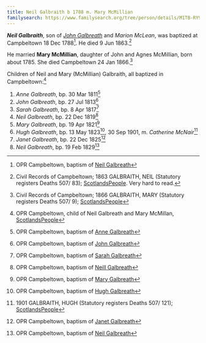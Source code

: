 ```yaml
---
title: Neil Galbraith b 1788 m. Mary McMillian
familysearch: https://www.familysearch.org/tree/person/details/M1TB-RY9
---
```

***Neil Galbraith***, son of *[John Galbreath](/people/galbreath-john-1760.md)* and *Marion McLean*, was baptized at Campbeltown 18 Dec 1788[^birth].  He died 9 Jun 1863.[^death]

He married **Mary McMillian**, daughter of John and Agnes McMillian, born about 1785. She died Campbeltown 24 Jan 1866.[^mcmillian-death]

Children of Neil and Mary (McMillian) Galbraith, all baptized in Campbeltown:[^children]

1. *Anne Galbreath*, bp. 30 Mar 1811[^anne-birth]
2. *John Galbreath*, bp. 27 Jul 1813[^john-birth]
3. *Sarah Galbreath*, bp. 8 Apr 1817[^sarah-birth]
4. *Neil Galbreath*, bp. 22 Dec 1819[^neil1-birth]
5. *Mary Galbreath*, bp. 19 Apr 1821[^mary-birth]
6. *Hugh Galbreath*, bp. 13 May 1823[^hugh-birth], 30 Sep 1901, m. *Catherine McNair*[^hugh-death]
7. *Janet Galbreath*, bp. 22 Dec 1825[^janet-birth]
8. *Neil Galbreath*, bp. 19 Feb 1829[^neil2-birth]

[^birth]: OPR Campbeltown, baptism of [Neil Galbreath](/sources/opr-campbeltown-births.md#1788-12-18-neill-galbreath)

[^death]: Civil Records of Campbeltown; 1863 GALBRAITH, NEIL (Statutory registers Deaths 507/ 83); 
  [ScotlandsPeople](https://www.scotlandspeople.gov.uk/view-image/nrs_stat_deaths/624420).  Very hard to read.

[^mcmillian-death]: Civil Records of Campbeltown; 1866 GALBRAITH, MARY (Statutory registers Deaths 507/ 9); [ScotlandsPeople](https://www.scotlandspeople.gov.uk/view-image/nrs_stat_deaths/956289)

[^children]: OPR Campbeltown, child of Neil Galbreath and Mary McMillan, [ScotlandsPeople](https://www.scotlandspeople.gov.uk/record-results?search_type=people&event=%28B%20OR%20C%20OR%20S%29&record_type%5B0%5D=opr_births&church_type=Old%20Parish%20Registers&dl_cat=church&dl_rec=church-births-baptisms&surname=galbreath&surname_so=fuzzy&forename_so=starts&from_year=1811&to_year=1829&parent_names_so=exact&parent_name_two=mary%20mcmillan&parent_name_two_so=fuzzy&record=Church%20of%20Scotland%20%28old%20parish%20registers%29%20Roman%20Catholic%20Church%20Other%20churches&rd_real_name%5B0%5D=CAMPBELTOWN%20%28LANDWARD%29%20OR%20CAMPBELTOWN%20%28BURGH%29%20OR%20CAMPBELTOWN&rd_display_name%5B0%5D=CAMPBELTOWN%20%28LANDWARD%29%7CCAMPBELTOWN%20%28BURGH%29%7CCAMPBELTOWN_CAMPBELTOWN&rd_label%5B0%5D=CAMPBELTOWN&rd_name%5B0%5D=CAMPBELTOWN%20%2ALANDWARD%2A%20OR%20CAMPBELTOWN%20%2ABURGH%2A%20OR%20CAMPBELTOWN&sort=asc&order=Date&field=year)

[^anne-birth]: OPR Campbeltown, baptism of [Anne Galbreath](/sources/opr-campbeltown-births.md#1811-03-30-anne-galbreath)

[^john-birth]: OPR Campbeltown, baptism of [John Galbreath](/sources/opr-campbeltown-births.md#1813-07-27-john-galbreath)

[^sarah-birth]: OPR Campbeltown, baptism of [Sarah Galbreath](/sources/opr-campbeltown-births.md#1817-04-08-sarah-galbreath)

[^neil1-birth]: OPR Campbeltown, baptism of [Neill Galbreath](/sources/opr-campbeltown-births.md#1819-12-22-neill-galbreath)

[^mary-birth]: OPR Campbeltown, baptism of [Mary Galbreath](/sources/opr-campbeltown-births.md#1821-04-19-mary-galbreath)

[^hugh-birth]: OPR Campbeltown, baptism of [Hugh Galbreath](/sources/opr-campbeltown-births.md#1823-05-13-hugh-galbreath)

[^hugh-death]: 1901 GALBRAITH, HUGH (Statutory registers Deaths 507/ 121); [ScotlandsPeople](https://www.scotlandspeople.gov.uk/view-image/nrs_stat_deaths/5355310)

[^janet-birth]: OPR Campbeltown, baptism of [Janet Galbreath](/sources/opr-campbeltown-births.md#1825-12-22-janet-galbreath)

[^neil2-birth]: OPR Campbeltown, baptism of [Neil Galbreath](/sources/opr-campbeltown-births.md#1829-02-19-neill-galbreath)
